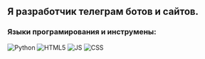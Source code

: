 ## Я разработчик телеграм ботов и сайтов.

### Языки програмирования и инструмены:
![Python](https://img.shields.io/badge/-Python-090909?style=for-the-badge&logo=python&logoColor=47C5FB)
![HTML5](https://img.shields.io/badge/-HTML5-090909?style=for-the-badge&logo=html5&logoColor=#ffa500)
![JS](https://img.shields.io/badge/-JS-090909?style=for-the-badge&logo=javascript&logoColor=#ffa500)
![CSS](https://img.shields.io/badge/-CSS-090909?style=for-the-badge&logo=css&logoColor=#ffa500)
